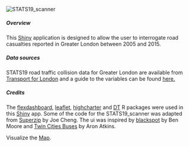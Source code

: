 ![STATS19_scanner](https://github.com/rcatlord/shinyapps/blob/master/GIFs/STATS19_scanner.gif)

##### Overview
This [Shiny](https://cran.r-project.org/web/packages/shiny/index.html) application is designed to allow the user to interrogate road casualties reported in Greater London between 2005 and 2015.

##### Data sources
STATS19 road traffic collision data for Greater London are available from [Transport for London](https://www.tfl.gov.uk/corporate/publications-and-reports/road-safety) and a guide to the variables can be found [here.](https://www.tfl.gov.uk/cdn/static/cms/documents/collision-data-guide.pdf)

##### Credits
The [flexdashboard](https://cran.r-project.org/web/packages/flexdashboard/index.html), [leaflet](https://cran.r-project.org/web/packages/leaflet/index.html"), [highcharter](https://cran.r-project.org/web/packages/highcharter/index.html) and [DT](https://cran.r-project.org/web/packages/DT/index.html) R packages were used in this [Shiny](https://cran.r-project.org/web/packages/shiny/index.html) app. Some of the code for the STATS19_scanner was adapted from
[Superzip](http://shiny.rstudio.com/gallery/superzip-example.html) by Joe Cheng. The ui was inspired by [blackspot](http://blackspot.org.uk) by Ben Moore and [Twin Cities Buses](https://gallery.shinyapps.io/086-bus-dashboard/) by Aron Atkins.
<br> 

Visualize the [Map](https://seymakalay87.shinyapps.io/UK_Map/).


